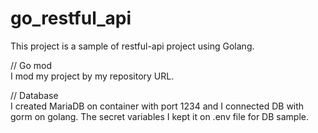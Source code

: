 # go_restful_api

This project is a sample of restful-api project using Golang.<br>

// Go mod<br>
I mod my project by my repository URL.


// Database<br>
I created MariaDB on container with port 1234 and I connected DB with gorm on golang.
The secret variables I kept it on .env file for DB sample.
